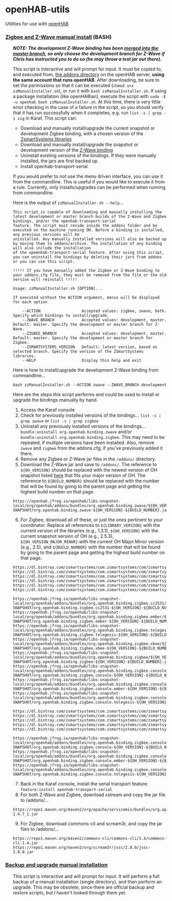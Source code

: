# openHAB-utils
Utilities for use with [openHAB](https://www.openhab.org/)

### [Zigbee and Z-Wave manual install](https://github.com/openhab-5iver/openHAB-utils/tree/master/Zigbee%20and%20Z-Wave%20manual%20install) (BASH)
<ul>
  
_**NOTE: The development Z-Wave binding has been [merged into the master branch](https://community.openhab.org/t/zwave-binding-updates/51080), so only choose the development branch for Z-Wave if Chris has instructed you to do so (he may throw a test jar out there).**_

  This script is interactive and will prompt for input. It must be copied to, and executed from, [the addons directory](https://www.openhab.org/docs/installation/linux.html#file-locations) on the openHAB server, **using the same account that runs openHAB**. 
  After downloading, be sure to set the permissions so that it can be executed (`chmod u+x zzManualInstaller.sh`), or run it with `bash zzManualInstaller.sh`. 
  If using a package installation (like openHABian), execute the script with `sudo -E -u openhab bash zzManualInstaller.sh`. 
  At this time, there is very little error checking in the case of a failure in the script, so you should verify that it has run successfully when it completes, e.g. run `list -s | grep -i zig` in Karaf. 
  This script can:
  * Download and manually install/upgrade the current snapshot or development Zigbee binding, with a chosen version of the [ZsmartSystems libraries](https://github.com/zsmartsystems/com.zsmartsystems.zigbee)
  * Download and manually install/upgrade the snapshot or development version of the [Z-Wave binding](https://github.com/openhab/org.openhab.binding.zwave/tree/development)
  * Uninstall existing versions of the bindings. If they were manually installed, the jars are first backed up.
  * Install openhab-transport-serial
  
  If you would prefer to not use the menu driven interface, you can use it from the commandline. 
  This is useful if you would like to execute it from a rule. Currently, only installs/upgrades can be performed when running from commandline. 
  
Here is the output of `zzManualInstaller.sh --help`...
```
This script is capable of downloading and manually installing the latest development or master branch builds of the Z-Wave and Zigbee bindings, and/or the openhab-transport-serial
feature. The script must reside inside the addons folder and be executed on the machine running OH. Before a binding is installed, any previous versions will be
uninstalled. Any manually installed versions will also be backed up by moving them to addons/archive. The installation of any binding will also include the installation
of the opemnhab-transport-serial feature. After using this script, you can uninstall the bindings by deleting their jars from addons or you can use this script.

!!!!! If you have manually added the Zigbee or Z-Wave binding to your addons.cfg file, they must be removed from the file or the old version will reinstall !!!!!

Usage: zzManualInstaller.sh [OPTION]...

If executed without the ACTION argument, menus will be displayed for each option

    --ACTION                  Accepted values: zigbee, zwave, both. Specify which bindings to install/upgrade.
    --ZWAVE_BRANCH            Accepted values: development, master. Default: master. Specify the development or master branch for Z-Wave.
    --ZIGBEE_BRANCH           Accepted values: development, master. Default: master. Specify the development or master branch for Zigbee.
    --ZSMARTSYSTEMS_VERSION   Default: latest version, based on selected branch. Specify the version of the ZSmartSystems libraries.
    --HELP                    Display this help and exit
```

Here is how to install/upgrade the development Z-Wave binding from commandline...

    bash zzManualInstaller.sh --ACTION zwave --ZWAVE_BRANCH development


Here are the steps this script performs and could be used to install or upgrade the bindings manually by hand.

1. Access the Karaf console
2. Check for previously installed versions of the bindings... `list -s | grep zwave` or `list -s | grep zigbee`
3. Uninstall any previously installed versions of the bindings... `bundle:uninstall org.openhab.binding.zwave` and/or `bundle:uninstall org.openhab.binding.zigbee`. This may need to be repeated, if multiple versions have been installed. Also, remove `zwave` and `zigbee` from the addons.cfg, if you've previously added it there.
4. Remove any Zigbee or Z-Wave jar files in the `/addons/` directory.
5. Download the Z-Wave jar and save to `/addons/`. The reference to `${OH_VERSION}` should be replaced with the newest version of OH snapshot listed [here](https://openhab.jfrog.io/openhab/libs-snapshot-local/org/openhab/addons/bundles/org.openhab.binding.zwave) that fits your major version of OH. The reference to `${BUILD_NUMBER}` should be replaced with the number that will be found by going to the parent page and getting the highest build number on that page. 
```
https://openhab.jfrog.io/openhab/libs-snapshot-local/org/openhab/addons/bundles/org.openhab.binding.zwave/${OH_VERSION}-SNAPSHOT/org.openhab.binding.zwave-${OH_VERSION}-${BUILD_NUMBER}.jar
```
6. For Zigbee, download all of these, or just the ones pertinent to your coordinator. Replace all references to `${LIBRARY_VERSION}` with the current version of the libraries (e.g., 1.3.1), `${OH_VERSION}` with the current snapshot version of OH (e.g., 2.5.3), `${OH_VERSION_MAJOR_MINOR}` with the current OH Major.Minor version (e.g., 2.5), and `${BUILD_NUMBER}` with the number that will be found by going to the parent page and getting the highest build number on that page.
```
https://dl.bintray.com/zsmartsystems/com.zsmartsystems/com/zsmartsystems/zigbee/com.zsmartsystems.zigbee/${ZSMARTSYSTEMS_VERSION}/com.zsmartsystems.zigbee-${ZSMARTSYSTEMS_VERSION}.jar
https://dl.bintray.com/zsmartsystems/com.zsmartsystems/com/zsmartsystems/zigbee/com.zsmartsystems.zigbee.dongle.xbee/${ZSMARTSYSTEMS_VERSION}/com.zsmartsystems.zigbee.dongle.xbee-${ZSMARTSYSTEMS_VERSION}.jar
https://dl.bintray.com/zsmartsystems/com.zsmartsystems/com/zsmartsystems/zigbee/com.zsmartsystems.zigbee.dongle.conbee/${ZSMARTSYSTEMS_VERSION}/com.zsmartsystems.zigbee.dongle.conbee-${ZSMARTSYSTEMS_VERSION}.jar
https://dl.bintray.com/zsmartsystems/com.zsmartsystems/com/zsmartsystems/zigbee/com.zsmartsystems.zigbee.dongle.ember/${ZSMARTSYSTEMS_VERSION}/com.zsmartsystems.zigbee.dongle.ember-${ZSMARTSYSTEMS_VERSION}.jar
https://dl.bintray.com/zsmartsystems/com.zsmartsystems/com/zsmartsystems/zigbee/com.zsmartsystems.zigbee.dongle.telegesis/${ZSMARTSYSTEMS_VERSION}/com.zsmartsystems.zigbee.dongle.telegesis-${ZSMARTSYSTEMS_VERSION}.jar
https://dl.bintray.com/zsmartsystems/com.zsmartsystems/com/zsmartsystems/zigbee/com.zsmartsystems.zigbee.dongle.cc2531/${ZSMARTSYSTEMS_VERSION}/com.zsmartsystems.zigbee.dongle.cc2531-${ZSMARTSYSTEMS_VERSION}.jar

https://openhab.jfrog.io/openhab/libs-snapshot-local/org/openhab/addons/bundles/org.openhab.binding.zigbee.cc2531/${OH_VERSION}-SNAPSHOT/org.openhab.binding.zigbee.cc2531-${OH_VERSION}-${BUILD_NUMBER}.jar
https://openhab.jfrog.io/openhab/libs-snapshot-local/org/openhab/addons/bundles/org.openhab.binding.zigbee.ember/${OH_VERSION}-SNAPSHOT/org.openhab.binding.zigbee.ember-${OH_VERSION}-${BUILD_NUMBER}.jar
https://openhab.jfrog.io/openhab/libs-snapshot-local/org/openhab/addons/bundles/org.openhab.binding.zigbee.telegesis/${OH_VERSION}-SNAPSHOT/org.openhab.binding.zigbee.telegesis-${OH_VERSION}-${BUILD_NUMBER}.jar
https://openhab.jfrog.io/openhab/libs-snapshot-local/org/openhab/addons/bundles/org.openhab.binding.zigbee.xbee/${OH_VERSION}-SNAPSHOT/org.openhab.binding.zigbee.xbee-${OH_VERSION}-${BUILD_NUMBER}.jar
https://openhab.jfrog.io/openhab/libs-snapshot-local/org/openhab/addons/bundles/org.openhab.binding.zigbee/${OH_VERSION}-SNAPSHOT/org.openhab.binding.zigbee-${OH_VERSION}-${BUILD_NUMBER}.jar
https://openhab.jfrog.io/openhab/libs-snapshot-local/org/openhab/addons/bundles/org.openhab.binding.zigbee.console/${OH_VERSION}-SNAPSHOT/org.openhab.binding.zigbee.console-${OH_VERSION}-${BUILD_NUMBER}.jar
https://openhab.jfrog.io/openhab/libs-snapshot-local/org/openhab/addons/bundles/org.openhab.binding.zigbee.console.ember/${OH_VERSION}-SNAPSHOT/org.openhab.binding.zigbee.console.ember-${OH_VERSION}-${BUILD_NUMBER}.jar
https://openhab.jfrog.io/openhab/libs-snapshot-local/org/openhab/addons/bundles/org.openhab.binding.zigbee.console.telegesis/${OH_VERSION}-SNAPSHOT/org.openhab.binding.zigbee.console.telegesis-${OH_VERSION}-${BUILD_NUMBER}.jar

https://dl.bintray.com/zsmartsystems/com.zsmartsystems/com/zsmartsystems/zigbee/com.zsmartsystems.zigbee.console/${LIBRARY_VERSION}/com.zsmartsystems.zigbee.console-${LIBRARY_VERSION}.jar
https://dl.bintray.com/zsmartsystems/com.zsmartsystems/com/zsmartsystems/zigbee/com.zsmartsystems.zigbee.console.main/${LIBRARY_VERSION}/com.zsmartsystems.zigbee.console.main-${LIBRARY_VERSION}.jar
https://dl.bintray.com/zsmartsystems/com.zsmartsystems/com/zsmartsystems/zigbee/com.zsmartsystems.zigbee.console.ember/${LIBRARY_VERSION}/com.zsmartsystems.zigbee.console.ember-${LIBRARY_VERSION}.jar
https://dl.bintray.com/zsmartsystems/com.zsmartsystems/com/zsmartsystems/zigbee/com.zsmartsystems.zigbee.console.telegesis/${LIBRARY_VERSION}/com.zsmartsystems.zigbee.console.telegesis-${LIBRARY_VERSION}.jar
https://dl.bintray.com/zsmartsystems/com.zsmartsystems/com/zsmartsystems/zigbee/com.zsmartsystems.zigbee.serial/${LIBRARY_VERSION}/com.zsmartsystems.zigbee.serial-${LIBRARY_VERSION}.jar

https://openhab.jfrog.io/openhab/libs-snapshot-local/org/openhab/addons/bundles/org.openhab.binding.zigbee.console/${OH_VERSION}-SNAPSHOT/org.openhab.binding.zigbee.console-${OH_VERSION}-${BUILD_NUMBER}.jar
https://openhab.jfrog.io/openhab/libs-snapshot-local/org/openhab/addons/bundles/org.openhab.binding.zigbee.console.ember/${OH_VERSION}-SNAPSHOT/org.openhab.binding.zigbee.console.ember-${OH_VERSION}-${BUILD_NUMBER}.jar
https://openhab.jfrog.io/openhab/libs-snapshot-local/org/openhab/addons/bundles/org.openhab.binding.zigbee.console.telegesis/${OH_VERSION}-SNAPSHOT/org.openhab.binding.zigbee.console.telegesis-${OH_VERSION}-${BUILD_NUMBER}.jar
```
7. Back in the Karaf console, install the serial transport feature: `feature:install openhab-transport-serial`
8. For both Z-Wave and Zigbee, download xstream and copy the jar file to /addons/... 
```
https://repo1.maven.org/maven2/org/apache/servicemix/bundles/org.apache.servicemix.bundles.xstream/1.4.7_1/org.apache.servicemix.bundles.xstream-1.4.7_1.jar
```
9. For Zigbee, download commons-cli and scream3r, and copy the jar files to /addons/...
```
https://repo1.maven.org/maven2/commons-cli/commons-cli/1.4/commons-cli-1.4.jar
https://repo1.maven.org/maven2/org/scream3r/jssc/2.8.0/jssc-2.8.0.jar
```
</ul>

### [Backup and upgrade manual installation](https://github.com/openhab-5iver/openHAB-utils/tree/master/Backup%20and%20upgrade%20manual%20installation)
<ul>
  This script is interactive and will prompt for input. It will perform a full backup of a manual installation (single directory), and then perform an upgrade. This may be obsolete, since there are official backup and restore scripts, but I haven't looked through them yet.
</ul>
